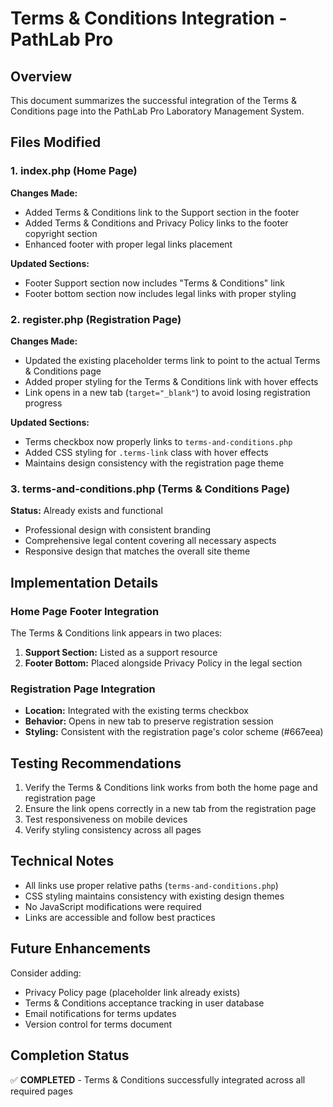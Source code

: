 # Terms & Conditions Integration - PathLab Pro

## Overview
This document summarizes the successful integration of the Terms & Conditions page into the PathLab Pro Laboratory Management System.

## Files Modified

### 1. index.php (Home Page)
**Changes Made:**
- Added Terms & Conditions link to the Support section in the footer
- Added Terms & Conditions and Privacy Policy links to the footer copyright section
- Enhanced footer with proper legal links placement

**Updated Sections:**
- Footer Support section now includes "Terms & Conditions" link
- Footer bottom section now includes legal links with proper styling

### 2. register.php (Registration Page)
**Changes Made:**
- Updated the existing placeholder terms link to point to the actual Terms & Conditions page
- Added proper styling for the Terms & Conditions link with hover effects
- Link opens in a new tab (`target="_blank"`) to avoid losing registration progress

**Updated Sections:**
- Terms checkbox now properly links to `terms-and-conditions.php`
- Added CSS styling for `.terms-link` class with hover effects
- Maintains design consistency with the registration page theme

### 3. terms-and-conditions.php (Terms & Conditions Page)
**Status:** Already exists and functional
- Professional design with consistent branding
- Comprehensive legal content covering all necessary aspects
- Responsive design that matches the overall site theme

## Implementation Details

### Home Page Footer Integration
The Terms & Conditions link appears in two places:
1. **Support Section:** Listed as a support resource
2. **Footer Bottom:** Placed alongside Privacy Policy in the legal section

### Registration Page Integration
- **Location:** Integrated with the existing terms checkbox
- **Behavior:** Opens in new tab to preserve registration session
- **Styling:** Consistent with the registration page's color scheme (#667eea)

## Testing Recommendations
1. Verify the Terms & Conditions link works from both the home page and registration page
2. Ensure the link opens correctly in a new tab from the registration page
3. Test responsiveness on mobile devices
4. Verify styling consistency across all pages

## Technical Notes
- All links use proper relative paths (`terms-and-conditions.php`)
- CSS styling maintains consistency with existing design themes
- No JavaScript modifications were required
- Links are accessible and follow best practices

## Future Enhancements
Consider adding:
- Privacy Policy page (placeholder link already exists)
- Terms & Conditions acceptance tracking in user database
- Email notifications for terms updates
- Version control for terms document

## Completion Status
✅ **COMPLETED** - Terms & Conditions successfully integrated across all required pages
